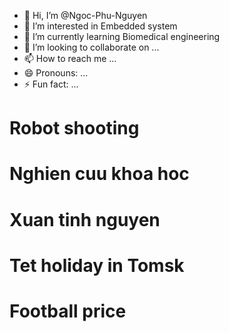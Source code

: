 - 👋 Hi, I’m @Ngoc-Phu-Nguyen
- 👀 I’m interested in Embedded system
- 🌱 I’m currently learning Biomedical engineering
- 💞️ I’m looking to collaborate on ...
- 📫 How to reach me ...
- 😄 Pronouns: ...
- ⚡ Fun fact: ...

# Robot shooting
# Nghien cuu khoa hoc 
# Xuan tinh nguyen 
# Tet holiday in Tomsk 
# Football price 
<!---
Ngoc-Phu-Nguyen/Ngoc-Phu-Nguyen is a ✨ special ✨ repository because its `README.md` (this file) appears on your GitHub profile.
You can click the Preview link to take a look at your changes.
--->
